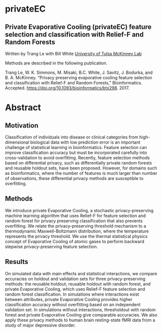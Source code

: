 # privateEC

## Private Evaporative Cooling (privateEC) feature selection and classification with Relief-F and Random Forests

Written by Trang Le with Bill White
[University of Tulsa McKinney Lab](http://insilico.utulsa.edu)

Methods are described in the following publication.

Trang Le, W. K. Simmons, M. Misaki, B.C. White, J. Savitz, J. Bodurka, and B. A. McKinney. 
“Privacy preserving evaporative cooling feature selection and classification with Relief-F and Random Forests,” 
Bioinformatics. Accepted. https://doi.org/10.1093/bioinformatics/btx298. 2017.

# Abstract

## Motivation

Classification of individuals into disease or clinical categories from high-dimensional biological data with low prediction error is an important challenge of statistical learning in bioinformatics. Feature selection can improve classification accuracy but must be incorporated carefully into cross-validation to avoid overfitting. Recently, feature selection methods based on differential privacy, such as differentially private random forests and reusable holdout sets, have been proposed. However, for domains such as bioinformatics, where the number of features is much larger than number of observations, these differential privacy methods are susceptible to overfitting.

## Methods

We introduce private Evaporative Cooling, a stochastic privacy-preserving machine learning algorithm that uses Relief-F for feature selection and random forest for privacy preserving classification that also prevents overfitting. We relate the privacy-preserving threshold mechanism to a thermodynamic Maxwell-Boltzmann distribution, where the temperature represents the privacy threshold. We use the thermal statistical physics concept of Evaporative Cooling of atomic gases to perform backward stepwise privacy-preserving feature selection.

## Results

On simulated data with main effects and statistical interactions, we compare accuracies on holdout and validation sets for three privacy-preserving methods: the reusable holdout, reusable holdout with random forest, and private Evaporative Cooling, which uses Relief-F feature selection and random forest classification. In simulations where interactions exist between attributes, private Evaporative Cooling provides higher classification accuracy without overfitting based on an independent validation set. In simulations without interactions, thresholdout with random forest and private Evaporative Cooling give comparable accuracies. We also apply these privacy methods to human brain resting-state fMRI data from a study of major depressive disorder.
